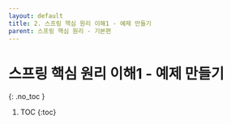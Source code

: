 ```yaml
---
layout: default
title: 2. 스프링 핵심 원리 이해1 - 예제 만들기
parent: 스프링 핵심 원리 - 기본편
---
```


# 스프링 핵심 원리 이해1 - 예제 만들기
{: .no_toc }

1. TOC
{:toc}